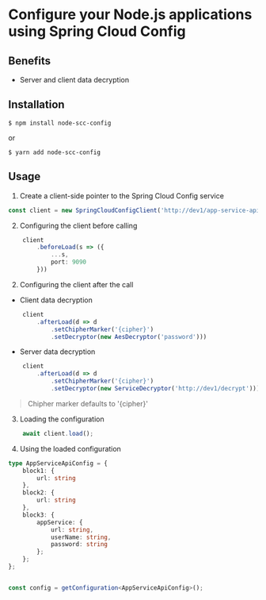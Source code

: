 # Configure your Node.js applications using Spring Cloud Config

## Benefits
* Server and client data decryption

## Installation
```shell
$ npm install node-scc-config
```
or
```shell
$ yarn add node-scc-config
```

## Usage

1. Create a client-side pointer to the Spring Cloud Config service

```ts
const client = new SpringCloudConfigClient('http://dev1/app-service-api/development');
```

2. Configuring the client before calling
```ts
    client
        .beforeLoad(s => ({
            ...s,
            port: 9090
        }))
```

2. Configuring the client after the call
* Client data decryption
```ts
    client
        .afterLoad(d => d
            .setChipherMarker('{cipher}')
            .setDecryptor(new AesDecryptor('password')))
```

* Server data decryption
```ts
    client
        .afterLoad(d => d
            .setChipherMarker('{cipher}')
            .setDecryptor(new ServiceDecryptor('http://dev1/decrypt')))
```
> Chipher marker defaults to '{cipher}'
3. Loading the configuration
```ts
    await client.load();
```

4. Using the loaded configuration
```ts
type AppServiceApiConfig = {
    block1: {
        url: string
    },
    block2: {
        url: string
    },
    block3: {
        appService: {
            url: string,
            userName: string,
            password: string
        };
    };
};


const config = getConfiguration<AppServiceApiConfig>();
```
